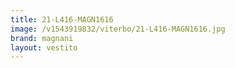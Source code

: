 ```yaml
---
title: 21-L416-MAGN1616
image: /v1543919832/viterbo/21-L416-MAGN1616.jpg
brand: magnani
layout: vestito
---
```

